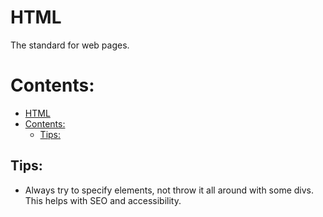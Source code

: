 # HTML

The standard for web pages.

# Contents:
- [HTML](#html)
- [Contents:](#contents)
  - [Tips:](#tips)

## Tips:
- Always try to specify elements, not throw it all around with some divs. This helps with SEO and accessibility.